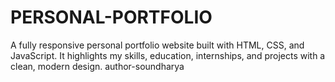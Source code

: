 # PERSONAL-PORTFOLIO
A fully responsive personal portfolio website built with HTML, CSS, and JavaScript. It highlights my skills, education, internships, and projects with a clean, modern design.
author-soundharya
